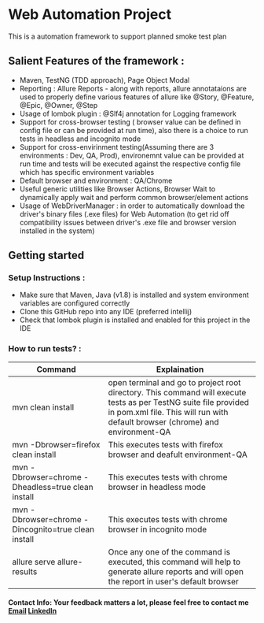 # Web Automation Project


This is a automation framework to support planned smoke test plan
## Salient Features of the framework :
-  Maven, TestNG (TDD approach), Page Object Modal
- Reporting : Allure Reports - along with reports, allure annotataions are used to properly define various features of allure like @Story, @Feature, @Epic, @Owner, @Step 
- Usage of lombok plugin :  @Slf4j annotation for Logging framework
- Support for cross-browser testing ( browser value can be defined in config file or can be provided at run time), also there is a choice to run tests in headless and incognito mode
- Support for cross-envirinment testing(Assuming there are 3 environments : Dev, QA, Prod), environemnt value can be provided at run time and tests will be executed against the respective config file which has specific environment variables  
- Default browser and environment : QA/Chrome
- Useful generic utilities like Browser Actions, Browser Wait to dynamically apply wait and perform common browser/element actions
- Usage of WebDriverManager : in order to automatically download the driver's binary files (.exe files) for Web Automation (to get rid off compatibility issues between driver's .exe file and browser version installed in the system) 
## Getting started 
### Setup Instructions : 
 -  Make sure that Maven, Java (v1.8) is installed and system environment variables are configured correctly
 - Clone this GitHub repo into any IDE (preferred intellij)
 - Check that lombok plugin is installed and enabled for this project in the IDE 
 ### How to run tests? : 


  | Command | Explaination | 
| ------ | ------ |  
| mvn clean install | open terminal and go to project root directory. This command will execute tests as per TestNG suite file provided in pom.xml file. This will run with default browser (chrome) and environment-QA  | 
 | mvn -Dbrowser=firefox clean install|This executes tests with firefox browser and deafult environment-QA|  
  | mvn -Dbrowser=chrome -Dheadless=true clean install| This executes tests with chrome browser in headless mode|
  | mvn -Dbrowser=chrome -Dincognito=true clean install| This executes tests with chrome browser in incognito mode|
   |allure serve allure-results |Once any one of the command is executed, this command will help to generate allure reports and will open the report in user's default browser  |

 #### Contact Info:  Your feedback matters a lot, please feel free to contact me [Email](surendrasingh.db@gmail.com) [LinkedIn](https://www.linkedin.com/in/surendra-singh-db/)

